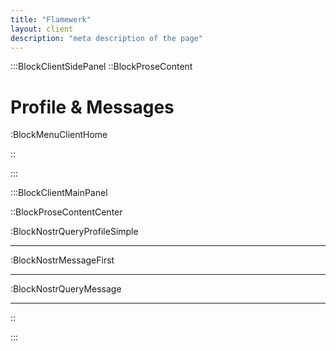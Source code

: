 ```yaml
---
title: "Flamewerk"
layout: client
description: "meta description of the page"
---
```


:::BlockClientSidePanel
::BlockProseContent

# Profile & Messages

:BlockMenuClientHome

::

:::

:::BlockClientMainPanel

::BlockProseContentCenter

:BlockNostrQueryProfileSimple

---

:BlockNostrMessageFirst

---

:BlockNostrQueryMessage

---

::

:::
